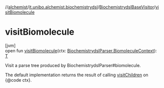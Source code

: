 //[alchemist](../../../index.md)/[it.unibo.alchemist.biochemistrydsl](../index.md)/[BiochemistrydslBaseVisitor](index.md)/[visitBiomolecule](visit-biomolecule.md)

# visitBiomolecule

[jvm]\
open fun [visitBiomolecule](visit-biomolecule.md)(ctx: [BiochemistrydslParser.BiomoleculeContext](../-biochemistrydsl-parser/-biomolecule-context/index.md)): [T](../../it.unibo.alchemist.model.implementations.conditions/-generic-molecule-present/index.md)

Visit a parse tree produced by BiochemistrydslParser#biomolecule. 

The default implementation returns the result of calling [visitChildren](index.md#668592954%2FFunctions%2F-267951372) on {@code ctx}.
